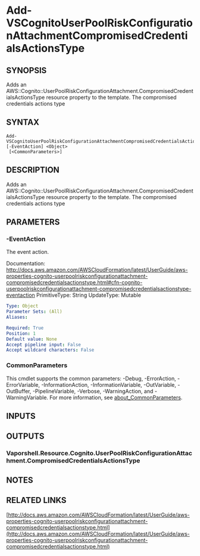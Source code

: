 # Add-VSCognitoUserPoolRiskConfigurationAttachmentCompromisedCredentialsActionsType

## SYNOPSIS
Adds an AWS::Cognito::UserPoolRiskConfigurationAttachment.CompromisedCredentialsActionsType resource property to the template.
The compromised credentials actions type

## SYNTAX

```
Add-VSCognitoUserPoolRiskConfigurationAttachmentCompromisedCredentialsActionsType [-EventAction] <Object>
 [<CommonParameters>]
```

## DESCRIPTION
Adds an AWS::Cognito::UserPoolRiskConfigurationAttachment.CompromisedCredentialsActionsType resource property to the template.
The compromised credentials actions type

## PARAMETERS

### -EventAction
The event action.

Documentation: http://docs.aws.amazon.com/AWSCloudFormation/latest/UserGuide/aws-properties-cognito-userpoolriskconfigurationattachment-compromisedcredentialsactionstype.html#cfn-cognito-userpoolriskconfigurationattachment-compromisedcredentialsactionstype-eventaction
PrimitiveType: String
UpdateType: Mutable

```yaml
Type: Object
Parameter Sets: (All)
Aliases:

Required: True
Position: 1
Default value: None
Accept pipeline input: False
Accept wildcard characters: False
```

### CommonParameters
This cmdlet supports the common parameters: -Debug, -ErrorAction, -ErrorVariable, -InformationAction, -InformationVariable, -OutVariable, -OutBuffer, -PipelineVariable, -Verbose, -WarningAction, and -WarningVariable. For more information, see [about_CommonParameters](http://go.microsoft.com/fwlink/?LinkID=113216).

## INPUTS

## OUTPUTS

### Vaporshell.Resource.Cognito.UserPoolRiskConfigurationAttachment.CompromisedCredentialsActionsType
## NOTES

## RELATED LINKS

[http://docs.aws.amazon.com/AWSCloudFormation/latest/UserGuide/aws-properties-cognito-userpoolriskconfigurationattachment-compromisedcredentialsactionstype.html](http://docs.aws.amazon.com/AWSCloudFormation/latest/UserGuide/aws-properties-cognito-userpoolriskconfigurationattachment-compromisedcredentialsactionstype.html)


